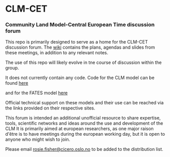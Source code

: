 # CLM-CET
### Community Land Model-Central European Time discussion forum 

This repo is primarily designed to serve as a home for the CLM-CET discussion forum. The [wiki](https://github.com/rosiealice/CLM-CET/wiki) contains the plans, agendas and slides from these meetings, in addition to any relevant notes. 

The use of this repo will likely evolve in tne course of discussion within the group. 

It does not currently contain any code. Code for the CLM model can be found [here](https://github.com/ESCOMP/ctsm)

and for the FATES model [here](https://github.com/NGEET/fates)

Official technical support on these models and their use can be reached via the links provided on their respective sites. 

This forum is intended an additional unofficial resource to share expertise, tools, scientific networks and ideas around the use and development of the CLM  It is primarily aimed at european researchers, as one major raison d'être is to have meetings during the european working day, but it is open to anyone who might wish to join. 

Please email rosie.fisher@cicero.oslo.no to be added to the distribution list. 





